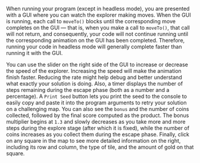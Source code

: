 When running your program (except in headless mode), you are presented with a GUI where you can watch the explorer making moves. When the GUI is running, each call to `moveTo()` blocks until the corresponding move completes on the GUI — that is, when you make a call to `moveTo()`, that call will not return, and consequently, your code will not continue running until the corresponding animation on the GUI has been completed. Therefore, running your code in headless mode will generally complete faster than running it with the GUI.

You can use the slider on the right side of the GUI to increase or decrease the speed of the explorer. Increasing the speed will make the animation finish faster. Reducing the rate might help debug and better understand what exactly your solution is doing. Also, a timer displays the number of steps remaining during the escape phase (both as a number and a percentage). A `Print Seed` button lets you print the seed to the console to easily copy and paste it into the program arguments to retry your solution on a challenging map. You can also see the `bonus` and the number of coins collected, followed by the final score computed as the product. The bonus multiplier begins at `1.3` and slowly decreases as you take more and more steps during the explore stage (after which it is fixed), while the number of coins increases as you collect them during the escape phase. Finally, click on any square in the map to see more detailed information on the right, including its row and column, the type of tile, and the amount of gold on that square.

